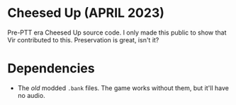 # Cheesed Up (APRIL 2023)
Pre-PTT era Cheesed Up source code.
I only made this public to show that Vir contributed to this. Preservation is great, isn't it?

# Dependencies
* The *old* modded `.bank` files. The game works without them, but it'll have no audio.
